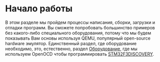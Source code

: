 # Начало работы

В этом разделе мы пройдем процессы написания, сборки, загрузки и отладки
программ. Вы сможете попробовать большинство примеров без какого-либо
специального оборудования, потому что мы будем показывать Вам основы
используя QEMU, популярный open-source hardware эмулятор. Единственный
раздел, где оборудование необходимо, это, естественно,
раздел [Оборудование](./hardware.md), где мы используем
OpenOCD чтобы программировать [STM32F3DISCOVERY].

[STM32F3DISCOVERY]: http://www.st.com/en/evaluation-tools/stm32f3discovery.html
